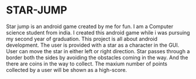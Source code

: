 # STAR-JUMP


Star jump is an android game created by me for fun. I am a Computer science student from india. I created this android game while i was pursuing my second year of graduation. This project is all about android development. The user is provided with a star as a character in the GUI. User can move the star in either left or right direction. Star passes through a border both the sides by avoiding the obstacles coming in the way. And the there are coins in the way to collect. The maxium number of points collected by a user will be shown as a high-score.


